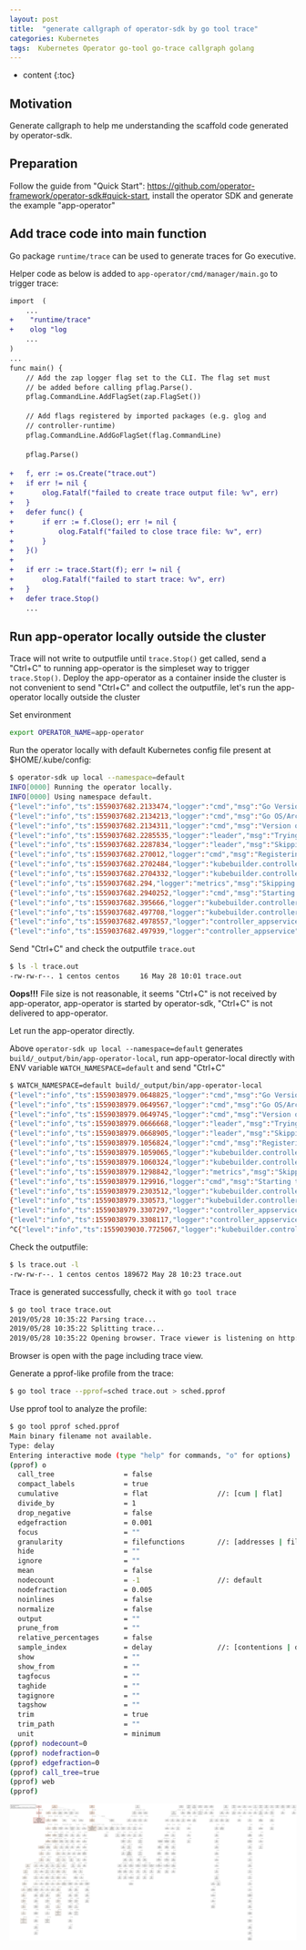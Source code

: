 ```yaml
---
layout: post
title:  "generate callgraph of operator-sdk by go tool trace"
categories: Kubernetes
tags:  Kubernetes Operator go-tool go-trace callgraph golang
---
```


* content
{:toc}

## Motivation
Generate callgraph to help me understanding the scaffold code generated by operator-sdk. 

## Preparation
Follow the guide from "Quick Start": https://github.com/operator-framework/operator-sdk#quick-start, install the operator SDK and generate the example "app-operator"

## Add trace code into main function
Go package `runtime/trace` can be used to generate traces for Go executive.

Helper code as below is added to `app-operator/cmd/manager/main.go` to trigger trace:

```diff
import 	(
    ...
+    "runtime/trace"
+    olog "log
    ...
)
...
func main() {
	// Add the zap logger flag set to the CLI. The flag set must
	// be added before calling pflag.Parse().
	pflag.CommandLine.AddFlagSet(zap.FlagSet())

	// Add flags registered by imported packages (e.g. glog and
	// controller-runtime)
	pflag.CommandLine.AddGoFlagSet(flag.CommandLine)

	pflag.Parse()

+	f, err := os.Create("trace.out")
+	if err != nil {
+		olog.Fatalf("failed to create trace output file: %v", err)
+	}
+	defer func() {
+		if err := f.Close(); err != nil {
+			olog.Fatalf("failed to close trace file: %v", err)
+		}
+	}()
+
+	if err := trace.Start(f); err != nil {
+		olog.Fatalf("failed to start trace: %v", err)
+	}
+	defer trace.Stop()
    ...
```

## Run app-operator locally outside the cluster
Trace will not write to outputfile until `trace.Stop()` get called, send a "Ctrl+C" to running app-operator is the simpleset way to trigger `trace.Stop()`. Deploy the app-operator as a container inside the cluster is not convenient to send "Ctrl+C" and collect the outputfile, let's run the app-operator locally outside the cluster

Set environment
```sh
export OPERATOR_NAME=app-operator
```
Run the operator locally with default Kubernetes config file present at $HOME/.kube/config:
```sh
$ operator-sdk up local --namespace=default
INFO[0000] Running the operator locally.                
INFO[0000] Using namespace default.                     
{"level":"info","ts":1559037682.2133474,"logger":"cmd","msg":"Go Version: go1.12.5"}
{"level":"info","ts":1559037682.2134213,"logger":"cmd","msg":"Go OS/Arch: linux/amd64"}
{"level":"info","ts":1559037682.2134311,"logger":"cmd","msg":"Version of operator-sdk: v0.7.0+git"}
{"level":"info","ts":1559037682.2285535,"logger":"leader","msg":"Trying to become the leader."}
{"level":"info","ts":1559037682.2287834,"logger":"leader","msg":"Skipping leader election; not running in a cluster."}
{"level":"info","ts":1559037682.270012,"logger":"cmd","msg":"Registering Components."}
{"level":"info","ts":1559037682.2702484,"logger":"kubebuilder.controller","msg":"Starting EventSource","controller":"appservice-controller","source":"kind source: /, Kind="}
{"level":"info","ts":1559037682.2704332,"logger":"kubebuilder.controller","msg":"Starting EventSource","controller":"appservice-controller","source":"kind source: /, Kind="}
{"level":"info","ts":1559037682.294,"logger":"metrics","msg":"Skipping metrics Service creation; not running in a cluster."}
{"level":"info","ts":1559037682.2940252,"logger":"cmd","msg":"Starting the Cmd."}
{"level":"info","ts":1559037682.395666,"logger":"kubebuilder.controller","msg":"Starting Controller","controller":"appservice-controller"}
{"level":"info","ts":1559037682.497708,"logger":"kubebuilder.controller","msg":"Starting workers","controller":"appservice-controller","worker count":1}
{"level":"info","ts":1559037682.4978557,"logger":"controller_appservice","msg":"Reconciling AppService","Request.Namespace":"default","Request.Name":"example-appservice"}
{"level":"info","ts":1559037682.497939,"logger":"controller_appservice","msg":"Skip reconcile: Pod already exists","Request.Namespace":"default","Request.Name":"example-appservice","Pod.Namespace":"default","Pod.Name":"example-appservice-pod"}
```
Send "Ctrl+C" and check the outputfile `trace.out`
```sh
$ ls -l trace.out
-rw-rw-r--. 1 centos centos     16 May 28 10:01 trace.out
```
**Oops!!!** File size is not reasonable, it seems "Ctrl+C" is not received by app-operator, app-operator is started by operator-sdk, "Ctrl+C" is not delivered to app-operator. 

Let run the app-operator directly. 

Above `operator-sdk up local --namespace=default` generates `build/_output/bin/app-operator-local`, run app-operator-local directly with ENV variable `WATCH_NAMESPACE=default` and send "Ctrl+C"
```sh
$ WATCH_NAMESPACE=default build/_output/bin/app-operator-local 
{"level":"info","ts":1559038979.0648825,"logger":"cmd","msg":"Go Version: go1.12.5"}
{"level":"info","ts":1559038979.0649567,"logger":"cmd","msg":"Go OS/Arch: linux/amd64"}
{"level":"info","ts":1559038979.0649745,"logger":"cmd","msg":"Version of operator-sdk: v0.7.0+git"}
{"level":"info","ts":1559038979.0666668,"logger":"leader","msg":"Trying to become the leader."}
{"level":"info","ts":1559038979.0668905,"logger":"leader","msg":"Skipping leader election; not running in a cluster."}
{"level":"info","ts":1559038979.1056824,"logger":"cmd","msg":"Registering Components."}
{"level":"info","ts":1559038979.1059065,"logger":"kubebuilder.controller","msg":"Starting EventSource","controller":"appservice-controller","source":"kind source: /, Kind="}
{"level":"info","ts":1559038979.1060324,"logger":"kubebuilder.controller","msg":"Starting EventSource","controller":"appservice-controller","source":"kind source: /, Kind="}
{"level":"info","ts":1559038979.1298842,"logger":"metrics","msg":"Skipping metrics Service creation; not running in a cluster."}
{"level":"info","ts":1559038979.129916,"logger":"cmd","msg":"Starting the Cmd."}
{"level":"info","ts":1559038979.2303512,"logger":"kubebuilder.controller","msg":"Starting Controller","controller":"appservice-controller"}
{"level":"info","ts":1559038979.330573,"logger":"kubebuilder.controller","msg":"Starting workers","controller":"appservice-controller","worker count":1}
{"level":"info","ts":1559038979.3307297,"logger":"controller_appservice","msg":"Reconciling AppService","Request.Namespace":"default","Request.Name":"example-appservice"}
{"level":"info","ts":1559038979.3308117,"logger":"controller_appservice","msg":"Skip reconcile: Pod already exists","Request.Namespace":"default","Request.Name":"example-appservice","Pod.Namespace":"default","Pod.Name":"example-appservice-pod"}
^C{"level":"info","ts":1559039030.7725067,"logger":"kubebuilder.controller","msg":"Stopping workers","controller":"appservice-controller"}

```
Check the outputfile:
```sh
$ ls trace.out -l
-rw-rw-r--. 1 centos centos 189672 May 28 10:23 trace.out
```
Trace is generated successfully, check it with `go tool trace`
```sh
$ go tool trace trace.out
2019/05/28 10:35:22 Parsing trace...
2019/05/28 10:35:22 Splitting trace...
2019/05/28 10:35:22 Opening browser. Trace viewer is listening on http://127.0.0.1:35960
```
Browser is open with the page including trace view.

Generate a pprof-like profile from the trace:
```sh
$ go tool trace --pprof=sched trace.out > sched.pprof
```
Use pprof tool to analyze the profile:
```sh
$ go tool pprof sched.pprof
Main binary filename not available.
Type: delay
Entering interactive mode (type "help" for commands, "o" for options)
(pprof) o
  call_tree                 = false                
  compact_labels            = true                 
  cumulative                = flat                 //: [cum | flat]
  divide_by                 = 1                    
  drop_negative             = false                
  edgefraction              = 0.001                
  focus                     = ""                   
  granularity               = filefunctions        //: [addresses | filefunctions | files | functions | lines]
  hide                      = ""                   
  ignore                    = ""                   
  mean                      = false                
  nodecount                 = -1                   //: default
  nodefraction              = 0.005                
  noinlines                 = false                
  normalize                 = false                
  output                    = ""                   
  prune_from                = ""                   
  relative_percentages      = false                
  sample_index              = delay                //: [contentions | delay]
  show                      = ""                   
  show_from                 = ""                   
  tagfocus                  = ""                   
  taghide                   = ""                   
  tagignore                 = ""                   
  tagshow                   = ""                   
  trim                      = true                 
  trim_path                 = ""                   
  unit                      = minimum              
(pprof) nodecount=0
(pprof) nodefraction=0
(pprof) edgefraction=0
(pprof) call_tree=true
(pprof) web
(pprof) 
```
![alt text](../assets/callgraph.png)